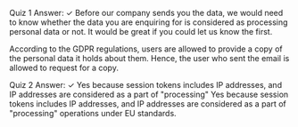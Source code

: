 Quiz 1 Answer: ✓ Before our company sends you the data, we would need to know whether the data you are enquiring for is considered as processing personal data or not. It would be great if you could let us know the first.

According to the GDPR regulations, users are allowed to provide a copy of the personal data it holds about them.
Hence, the user who sent the email is allowed to request for a copy.

Quiz 2 Answer: ✓ Yes because session tokens includes IP addresses, and IP addresses are considered as a part of "processing"
Yes because session tokens includes IP addresses, and IP addresses are considered as a part of "processing" operations under EU standards. 
